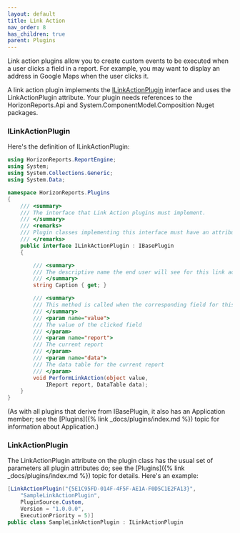 ```yaml
---
layout: default
title: Link Action
nav_order: 8
has_children: true
parent: Plugins
---
```


Link action plugins allow you to create custom events to be executed when a user clicks a field in a report. For example, you may want to display an address in Google Maps when the user clicks it.

A link action plugin implements the [ILinkActionPlugin](VFPS://Topic/_57M0WSOEO) interface and uses the LinkActionPlugin attribute. Your plugin needs references to the HorizonReports.Api and System.ComponentModel.Composition Nuget packages.

### ILinkActionPlugin
Here's the definition of ILinkActionPlugin:

```csharp
using HorizonReports.ReportEngine;
using System;
using System.Collections.Generic;
using System.Data;

namespace HorizonReports.Plugins
{
    /// <summary>
    /// The interface that Link Action plugins must implement.
    /// </summary>
    /// <remarks>
    /// Plugin classes implementing this interface must have an attribute that implements ILinkActionPluginMetaData.
    /// </remarks>
    public interface ILinkActionPlugin : IBasePlugin
    {

        /// <summary>
        /// The descriptive name the end user will see for this link action.
        /// </summary>
        string Caption { get; }

        /// <summary>
        /// This method is called when the corresponding field for this action is clicked.
        /// </summary>
        /// <param name="value">
        /// The value of the clicked field
        /// </param>
        /// <param name="report">
        /// The current report
        /// </param>
        /// <param name="data">
        /// The data table for the current report
        /// </param>
        void PerformLinkAction(object value,
            IReport report, DataTable data);
    }
}
```

(As with all plugins that derive from IBasePlugin, it also has an Application member; see the [Plugins]({% link _docs/plugins/index.md %}) topic for information about Application.)

### LinkActionPlugin
The LinkActionPlugin attribute on the plugin class has the usual set of parameters all plugin attributes do; see the [Plugins]({% link _docs/plugins/index.md %}) topic for details. Here's an example:

```csharp
[LinkActionPlugin("{5E1C95FD-014F-4F5F-AE1A-F0D5C1E2FA13}",
    "SampleLinkActionPlugin",
    PluginSource.Custom,
    Version = "1.0.0.0",
    ExecutionPriority = 5)]
public class SampleLinkActionPlugin : ILinkActionPlugin
```
